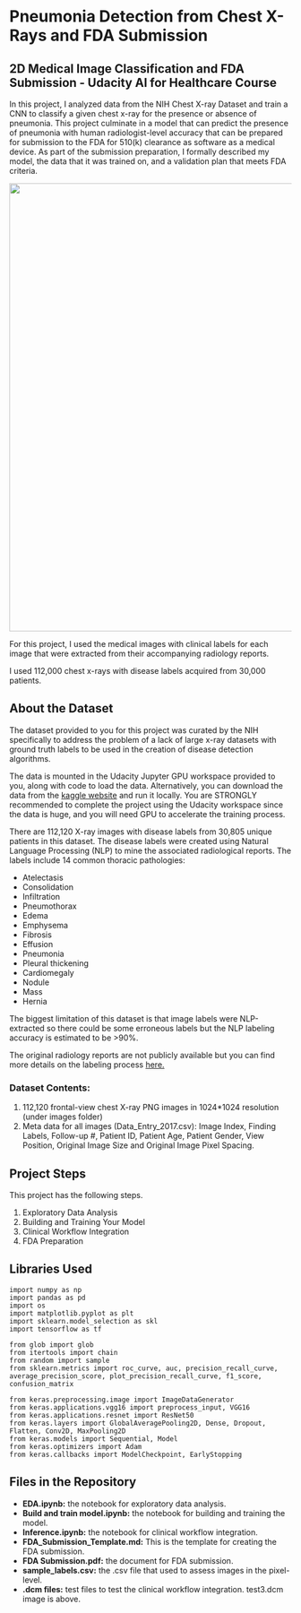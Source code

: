 # Pneumonia Detection from Chest X-Rays and FDA Submission

## 2D Medical Image Classification and FDA Submission - Udacity AI for Healthcare Course

In this project, I analyzed data from the NIH Chest X-ray Dataset and train a CNN to classify a given chest x-ray for the presence or absence of pneumonia. This project culminate in a model that can predict the presence of pneumonia with human radiologist-level accuracy that can be prepared for submission to the FDA for 510(k) clearance as software as a medical device. As part of the submission preparation, I formally described my model, the data that it was trained on, and a validation plan that meets FDA criteria.

<img src="https://www.linkpicture.com/q/Capture_290.png" width="800px" height="auto">

For this project, I used the medical images with clinical labels for each image that were extracted from their accompanying radiology reports.

I used 112,000 chest x-rays with disease labels acquired from 30,000 patients.

## About the Dataset

The dataset provided to you for this project was curated by the NIH specifically to address the problem of a lack of large x-ray datasets with ground truth labels to be used in the creation of disease detection algorithms. 

The data is mounted in the Udacity Jupyter GPU workspace provided to you, along with code to load the data. Alternatively, you can download the data from the [kaggle website](https://www.kaggle.com/nih-chest-xrays/data) and run it locally. You are STRONGLY recommended to complete the project using the Udacity workspace since the data is huge, and you will need GPU to accelerate the training process.

There are 112,120 X-ray images with disease labels from 30,805 unique patients in this dataset.  The disease labels were created using Natural Language Processing (NLP) to mine the associated radiological reports. The labels include 14 common thoracic pathologies: 
- Atelectasis 
- Consolidation
- Infiltration
- Pneumothorax
- Edema
- Emphysema
- Fibrosis
- Effusion
- Pneumonia
- Pleural thickening
- Cardiomegaly
- Nodule
- Mass
- Hernia 

The biggest limitation of this dataset is that image labels were NLP-extracted so there could be some erroneous labels but the NLP labeling accuracy is estimated to be >90%.

The original radiology reports are not publicly available but you can find more details on the labeling process [here.](https://arxiv.org/abs/1705.02315) 

### Dataset Contents: 

1. 112,120 frontal-view chest X-ray PNG images in 1024*1024 resolution (under images folder)
2. Meta data for all images (Data_Entry_2017.csv): Image Index, Finding Labels, Follow-up #,
Patient ID, Patient Age, Patient Gender, View Position, Original Image Size and Original Image
Pixel Spacing.

## Project Steps
This project has the following steps.

1. Exploratory Data Analysis
2. Building and Training Your Model
3. Clinical Workflow Integration
4. FDA Preparation

## Libraries Used

```
import numpy as np
import pandas as pd
import os
import matplotlib.pyplot as plt
import sklearn.model_selection as skl
import tensorflow as tf

from glob import glob
from itertools import chain
from random import sample
from sklearn.metrics import roc_curve, auc, precision_recall_curve, average_precision_score, plot_precision_recall_curve, f1_score, confusion_matrix

from keras.preprocessing.image import ImageDataGenerator
from keras.applications.vgg16 import preprocess_input, VGG16
from keras.applications.resnet import ResNet50 
from keras.layers import GlobalAveragePooling2D, Dense, Dropout, Flatten, Conv2D, MaxPooling2D
from keras.models import Sequential, Model
from keras.optimizers import Adam
from keras.callbacks import ModelCheckpoint, EarlyStopping
```


## Files in the Repository
- **EDA.ipynb:** the notebook for exploratory data analysis.
- **Build and train model.ipynb:** the notebook for building and training the model.
- **Inference.ipynb:** the notebook for clinical workflow integration.
- **FDA_Submission_Template.md:** This is the template for creating the FDA submission.
- **FDA  Submission.pdf:** the document for FDA submission.
- **sample_labels.csv:** the .csv file that used to assess images in the pixel-level.
- **.dcm files:**  test files to test the clinical workflow integration. test3.dcm image is above.
